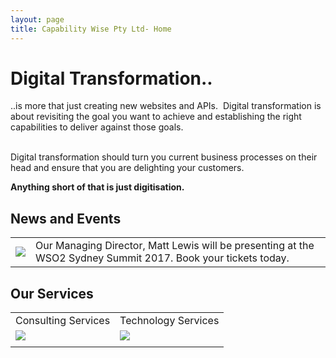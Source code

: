 ```yaml
---
layout: page
title: Capability Wise Pty Ltd- Home
---
```


# Digital Transformation..

..is more that just creating new websites and APIs.  Digital transformation is about revisiting the goal you want to achieve and establishing the right capabilities to deliver against those goals.

<br/>
Digital transformation should turn you current business processes on their head and ensure that you are delighting your customers.

**Anything short of that is just digitisation.**


<div class="content-block-1">
<h2>News and Events</h2>
<table>
<tr>
<td>
<img src="{{site.url | absolute}}/images/SydneySummit.jpg"/>
</td>
<td>
Our Managing Director, Matt Lewis will be presenting at the WSO2 Sydney Summit 2017.  Book your tickets today.
</td>
</tr>
</table>
</div>


<div class="content-block-2">
<h2>Our Services</h2>

<table>
<tr>
<td>Consulting Services</td>
<td>Technology Services</td>
</tr>
<tr>
<td><img src="{{site.url | absolute}}/images/product-2.png"/></td>
<td><img src="{{site.url | absolute}}/images/product-3.png"/></td>
</tr>
<tr>
<td></td>
<td></td>
</tr>
</table>

</div>
